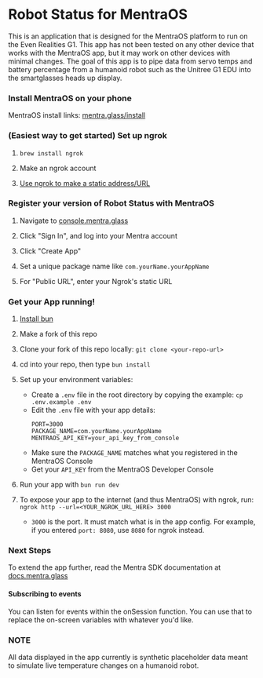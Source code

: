 # Robot Status for MentraOS

This is an application that is designed for the MentraOS platform to run on the Even Realities G1. This app has not been tested on any other device that works with the MentraOS app, but it may work on other devices with minimal changes. The goal of this app is to pipe data from servo temps and battery percentage from a humanoid robot such as the Unitree G1 EDU into the smartglasses heads up display.

### Install MentraOS on your phone

MentraOS install links: [mentra.glass/install](https://mentra.glass/install)

### (Easiest way to get started) Set up ngrok

1. `brew install ngrok`

2. Make an ngrok account

3. [Use ngrok to make a static address/URL](https://dashboard.ngrok.com/)

### Register your version of Robot Status with MentraOS

1. Navigate to [console.mentra.glass](https://console.mentra.glass/)

2. Click "Sign In", and log into your Mentra account

3. Click "Create App"

4. Set a unique package name like `com.yourName.yourAppName`

5. For "Public URL", enter your Ngrok's static URL

### Get your App running!

1. [Install bun](https://bun.sh/docs/installation)

2. Make a fork of this repo

3. Clone your fork of this repo locally: `git clone <your-repo-url>`

4. cd into your repo, then type `bun install`

5. Set up your environment variables:
   * Create a `.env` file in the root directory by copying the example: `cp .env.example .env`
   * Edit the `.env` file with your app details:
     ```
     PORT=3000
     PACKAGE_NAME=com.yourName.yourAppName
     MENTRAOS_API_KEY=your_api_key_from_console
     ```
   * Make sure the `PACKAGE_NAME` matches what you registered in the MentraOS Console
   * Get your `API_KEY` from the MentraOS Developer Console

6. Run your app with `bun run dev`

7. To expose your app to the internet (and thus MentraOS) with ngrok, run: `ngrok http --url=<YOUR_NGROK_URL_HERE> 3000`
    * `3000` is the port. It must match what is in the app config. For example, if you entered `port: 8080`, use `8080` for ngrok instead.


### Next Steps

To extend the app further, read the Mentra SDK documentation at [docs.mentra.glass](https://docs.mentra.glass/core-concepts)

#### Subscribing to events

You can listen for events within the onSession function. You can use that to replace the on-screen variables with whatever you'd like.

### NOTE

All data displayed in the app currently is synthetic placeholder data meant to simulate live temperature changes on a humanoid robot.

